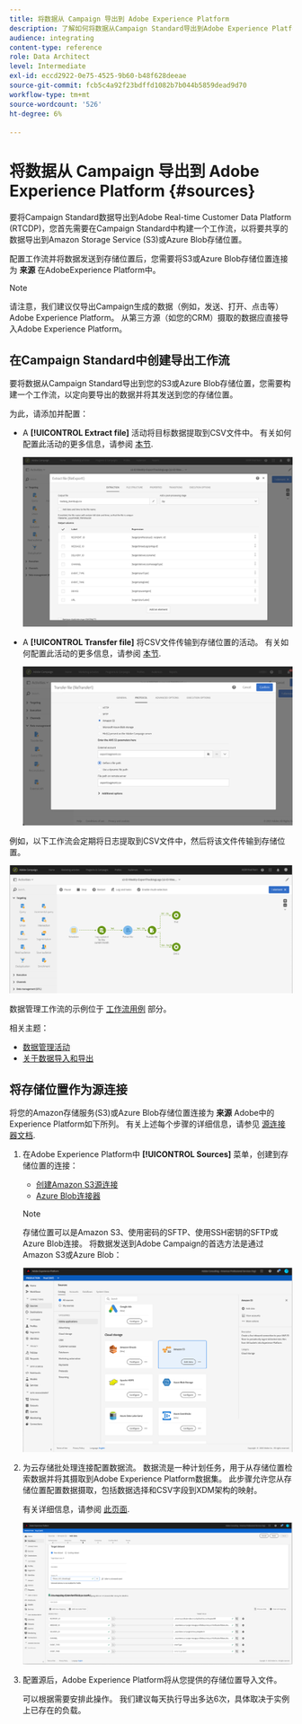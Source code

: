 ```yaml
---
title: 将数据从 Campaign 导出到 Adobe Experience Platform
description: 了解如何将数据从Campaign Standard导出到Adobe Experience Platform。
audience: integrating
content-type: reference
role: Data Architect
level: Intermediate
exl-id: eccd2922-0e75-4525-9b60-b48f628deeae
source-git-commit: fcb5c4a92f23bdffd1082b7b044b5859dead9d70
workflow-type: tm+mt
source-wordcount: '526'
ht-degree: 6%

---
```


# 将数据从 Campaign 导出到 Adobe Experience Platform {#sources}

要将Campaign Standard数据导出到Adobe Real-time Customer Data Platform (RTCDP)，您首先需要在Campaign Standard中构建一个工作流，以将要共享的数据导出到Amazon Storage Service (S3)或Azure Blob存储位置。

配置工作流并将数据发送到存储位置后，您需要将S3或Azure Blob存储位置连接为 **来源** 在AdobeExperience Platform中。

>[!NOTE]
>
>请注意，我们建议仅导出Campaign生成的数据（例如，发送、打开、点击等） Adobe Experience Platform。 从第三方源（如您的CRM）摄取的数据应直接导入Adobe Experience Platform。

## 在Campaign Standard中创建导出工作流

要将数据从Campaign Standard导出到您的S3或Azure Blob存储位置，您需要构建一个工作流，以定向要导出的数据并将其发送到您的存储位置。

为此，请添加并配置：

* A **[!UICONTROL Extract file]** 活动将目标数据提取到CSV文件中。 有关如何配置此活动的更多信息，请参阅 [本节](../../automating/using/extract-file.md).

   ![](assets/rtcdp-extract-file.png)

* A **[!UICONTROL Transfer file]** 将CSV文件传输到存储位置的活动。 有关如何配置此活动的更多信息，请参阅 [本节](../../automating/using/transfer-file.md).

   ![](assets/rtcdp-transfer-file.png)

例如，以下工作流会定期将日志提取到CSV文件中，然后将该文件传输到存储位置。

![](assets/aep-export.png)

数据管理工作流的示例位于 [工作流用例](../../automating/using/about-workflow-use-cases.md#management) 部分。

相关主题：

* [数据管理活动](../../automating/using/about-data-management-activities.md)
* [关于数据导入和导出](../../automating/using/about-data-import-and-export.md)


## 将存储位置作为源连接

将您的Amazon存储服务(S3)或Azure Blob存储位置连接为 **来源** Adobe中的Experience Platform如下所列。 有关上述每个步骤的详细信息，请参见 [源连接器文档](https://experienceleague.adobe.com/docs/experience-platform/sources/home.html?lang=zh-Hans).

1. 在Adobe Experience Platform中 **[!UICONTROL Sources]** 菜单，创建到存储位置的连接：

   * [创建Amazon S3源连接](https://experienceleague.adobe.com/docs/experience-platform/sources/ui-tutorials/create/cloud-storage/s3.html)
   * [Azure Blob连接器](https://experienceleague.adobe.com/docs/experience-platform/sources/connectors/cloud-storage/blob.html)

   >[!NOTE]
   >
   >存储位置可以是Amazon S3、使用密码的SFTP、使用SSH密钥的SFTP或Azure Blob连接。 将数据发送到Adobe Campaign的首选方法是通过Amazon S3或Azure Blob：

   ![](assets/rtcdp-connector.png)

1. 为云存储批处理连接配置数据流。 数据流是一种计划任务，用于从存储位置检索数据并将其摄取到Adobe Experience Platform数据集。 此步骤允许您从存储位置配置数据摄取，包括数据选择和CSV字段到XDM架构的映射。

   有关详细信息，请参阅 [此页面](https://experienceleague.adobe.com/docs/experience-platform/sources/ui-tutorials/dataflow/cloud-storage.html).

   ![](assets/rtcdp-map-xdm.png)

1. 配置源后，Adobe Experience Platform将从您提供的存储位置导入文件。

   可以根据需要安排此操作。 我们建议每天执行导出多达6次，具体取决于实例上已存在的负载。

